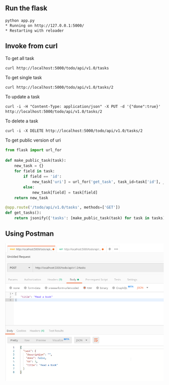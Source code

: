 ## Run the flask
```
python app.py
* Running on http://127.0.0.1:5000/
* Restarting with reloader
```
## Invoke from curl
To get all task
```
curl http://localhost:5000/todo/api/v1.0/tasks
```
To get single task
```
curl http://localhost:5000/todo/api/v1.0/tasks/2
```
To update a task
```
curl -i -H "Content-Type: application/json" -X PUT -d '{"done":true}' http://localhost:5000/todo/api/v1.0/tasks/2
```
To delete a task
```
curl -i -X DELETE http://localhost:5000/todo/api/v1.0/tasks/2
```
To get public version of uri
```python
from flask import url_for

def make_public_task(task):
    new_task = {}
    for field in task:
        if field == 'id':
            new_task['uri'] = url_for('get_task', task_id=task['id'], _external=True)
        else:
            new_task[field] = task[field]
    return new_task
```
```python
@app.route('/todo/api/v1.0/tasks', methods=['GET'])
def get_tasks():
    return jsonify({'tasks': [make_public_task(task) for task in tasks]})
```
## Using Postman
![post method](https://github.com/lynardme/my-python-project/blob/master/img/001-post.png)
